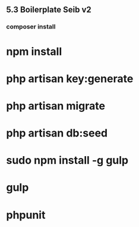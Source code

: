 ##  5.3 Boilerplate Seib v2
### composer install
# npm install
# php artisan key:generate
# php artisan migrate
# php artisan db:seed
# sudo npm install -g gulp
# gulp
# phpunit
